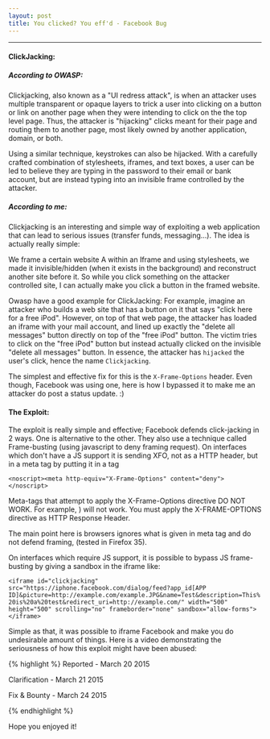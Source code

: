 ```yaml
---
layout: post
title: You clicked? You eff'd - Facebook Bug
---
```


---


#### ClickJacking:


##### According to OWASP: 
Clickjacking, also known as a "UI redress attack", is when an attacker uses multiple transparent or opaque layers to trick a user into clicking on a button or link on another page when they were intending to click on the the top level page. Thus, the attacker is "hijacking" clicks meant for their page and routing them to another page, most likely owned by another application, domain, or both.

Using a similar technique, keystrokes can also be hijacked. With a carefully crafted combination of stylesheets, iframes, and text boxes, a user can be led to believe they are typing in the password to their email or bank account, but are instead typing into an invisible frame controlled by the attacker.

##### According to me:
Clickjacking is an interesting and simple way of exploiting a web application that can lead to serious issues (transfer funds, messaging...). The idea is actually really simple:

We frame a certain website A within an Iframe and using stylesheets, we made it invisible/hidden (when it exists in the background) and reconstruct another site before it. So while you click something on the attacker controlled site, I can actually make you click a button in the framed website.

Owasp have a good example for ClickJacking: For example, imagine an attacker who builds a web site that has a button on it that says "click here for a free iPod". However, on top of that web page, the attacker has loaded an iframe with your mail account, and lined up exactly the "delete all messages" button directly on top of the "free iPod" button. The victim tries to click on the "free iPod" button but instead actually clicked on the invisible "delete all messages" button. In essence, the attacker has `hijacked` the user's click, hence the name `Clickjacking`.


The simplest and effective fix for this is the `X-Frame-Options` header. Even though, Facebook was using one, here is how I bypassed it to make me an attacker do post a status update. :)


#### The Exploit:

The exploit is really simple and effective; Facebook defends click-jacking in 2 ways. One is alternative to the other. They also use a technique called Frame-busting (using javascript to deny framing request). On interfaces which don't have a JS support it is sending XFO, not as a 
HTTP header, but in a meta tag by putting it in a <noscript> tag

`<noscript><meta http-equiv="X-Frame-­Options" content="deny"> </noscript>`

Meta-tags that attempt to apply the X-Frame-Options directive DO NOT WORK. For example, <meta http-equiv="X-Frame-­Options" content="deny">) will not work. You must apply the X-FRAME-OPTIONS directive as HTTP Response Header.


The main point here is browsers ignores what is given in meta tag and do not defend framing, (tested in Firefox 35).

On interfaces which require JS support, it is possible to bypass JS frame-busting by giving a sandbox in the iframe like:

``<iframe id="clickjacking" src="https://iphone.facebook.com/dialog/feed?app_id[APP ID]&picture=http://example.com/example.JPG&name=Test&description=This%20is%20a%20test&redirect_uri=http://example.com/" width="500" height="500" scrolling="no" frameborder="none" sandbox="allow-forms"> </iframe>``

Simple as that, it was possible to iframe Facebook and make you do undesirable amount of things. 
Here is a video demonstrating the seriousness of how this exploit might have been abused:


{% highlight %}
Reported - March 20 2015 

Clarification - March 21 2015

Fix & Bounty  - March 24 2015

{% endhighlight %}


Hope you enjoyed it!
